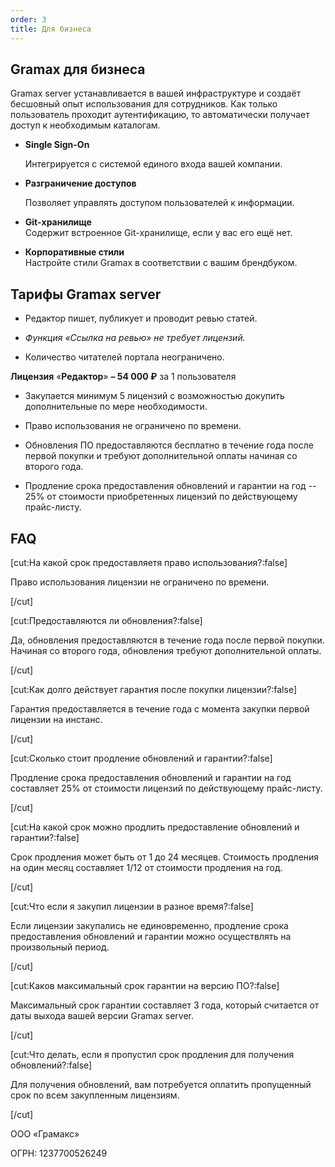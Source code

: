 ```yaml
---
order: 3
title: Для бизнеса
---
```


## Gramax для бизнеса

Gramax server устанавливается в вашей инфраструктуре и создаёт бесшовный опыт использования для сотрудников. Как только пользователь проходит аутентификацию, то автоматически получает доступ к необходимым каталогам.

-  **Single Sign-On**

   Интегрируется с системой единого входа вашей компании.

-  **Разграничение доступов**

   Позволяет управлять доступом пользователей к информации.

-  **Git-хранилище**\
   Содержит встроенное Git-хранилище, если у вас его ещё нет.

-  **Корпоративные стили**\
   Настройте стили Gramax в соответствии с вашим брендбуком.

## Тарифы Gramax server

-  Редактор пишет, публикует и проводит ревью статей.

-  *Функция «Ссылка на ревью» не требует лицензий.*

-  Количество читателей портала неограничено.

**Лицензия** «**Редактор**» **– 54 000 ₽** за 1 пользователя

-  Закупается минимум 5 лицензий с возможностью докупить дополнительные по мере необходимости.

-  Право использования не ограничено по времени.

-  Обновления ПО предоставляются бесплатно в течение года после первой покупки и требуют дополнительной оплаты начиная со второго года.

-  Продление срока предоставления обновлений и гарантии на год -- 25% от стоимости приобретенных лицензий по действующему прайс-листу.

## FAQ

[cut:На какой срок предоставляетя право использования?:false]

Право использования лицензии не ограничено по времени.

[/cut]

[cut:Предоставляются ли обновления?:false]

Да, обновления предоставляются в течение года после первой покупки. Начиная со второго года, обновления требуют дополнительной оплаты.

[/cut]

[cut:Как долго действует гарантия после покупки лицензии?:false]

Гарантия предоставляется в течение года с момента закупки первой лицензии на инстанс.

[/cut]

[cut:Сколько стоит продление обновлений и гарантии?:false]

Продление срока предоставления обновлений и гарантии на год составляет 25% от стоимости лицензий по действующему прайс-листу.

[/cut]

[cut:На какой срок можно продлить предоставление обновлений и гарантии?:false]

Срок продления может быть от 1 до 24 месяцев. Стоимость продления на один месяц составляет 1/12 от стоимости продления на год.

[/cut]

[cut:Что если я закупил лицензии в разное время?:false]

Если лицензии закупались не единовременно, продление срока предоставления обновлений и гарантии можно осуществлять на произвольный период.

[/cut]

[cut:Каков максимальный срок гарантии на версию ПО?:false]

Максимальный срок гарантии составляет 3 года, который считается от даты выхода вашей версии Gramax server.

[/cut]

[cut:Что делать, если я пропустил срок продления для получения обновлений?:false]

Для получения обновлений, вам потребуется оплатить пропущенный срок по всем закупленным лицензиям.

[/cut]

ООО «Грамакс»

ОГРН: 1237700526249
